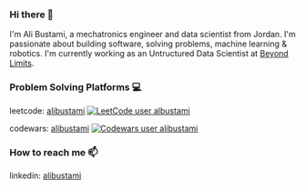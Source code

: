 ### Hi there 👋


I'm Ali Bustami, a mechatronics engineer and data scientist from Jordan. I'm passionate about building software, solving problems, machine learning & robotics. I'm currently working as an Untructured Data Scientist at [Beyond Limits](https://www.beyond.ai).

### Problem Solving Platforms :computer: 

leetcode: [alibustami](https://leetcode.com/alibustami/)
[![LeetCode user albustami](https://img.shields.io/badge/dynamic/json?style=plastic&labelColor=black&color=%23ffa116&label=Ranking&query=ranking&url=https%3A%2F%2Fleetcode-badge.vercel.app%2Fapi%2Fusers%2Falbustami&logo=leetcode&logoColor=yellow)](https://leetcode.com/albustami/)


codewars: [alibustami](https://www.codewars.com/users/alibustami)
[![Codewars user alibustami](https://www.codewars.com/users/alibustami/badges/micro)](https://www.codewars.com/users/alibustami)


### How to reach me 📫
linkedin: [alibustami](https://www.linkedin.com/in/alibustami/)

<!--
**alibustami/alibustami** is a ✨ _special_ ✨ repository because its `README.md` (this file) appears on your GitHub profile.

Here are some ideas to get you started:

- 🔭 I’m currently working on ...
- 🌱 I’m currently learning ...
- 👯 I’m looking to collaborate on ...
- 🤔 I’m looking for help with ...
- 💬 Ask me about ...
- 📫 How to reach me: ...
- 😄 Pronouns: ...
- ⚡ Fun fact: ...
-->
